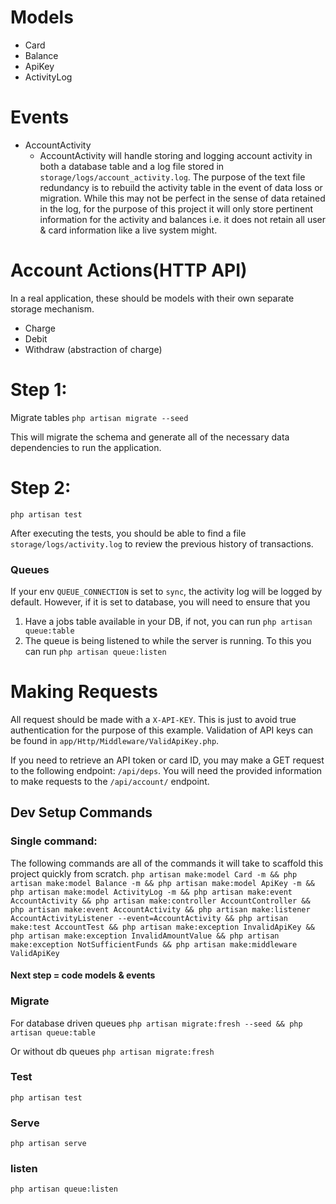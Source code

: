 # Models
 - Card
 - Balance
 - ApiKey
 - ActivityLog

# Events
- AccountActivity
    - AccountActivity will handle storing and logging account activity in both a database table and a log file stored in `storage/logs/account_activity.log`. The purpose of the text file redundancy is to rebuild the activity table in the event of data loss or migration. While this may not be perfect in the sense of data retained in the log, for the purpose of this project it will only store pertinent information for the activity and balances i.e. it does not retain all user & card information like a live system might.

# Account Actions(HTTP API)
In a real application, these should be models with their own separate storage mechanism. 
- Charge
- Debit
- Withdraw (abstraction of charge)

# Step 1:
Migrate tables
`php artisan migrate --seed`

This will migrate the schema and generate all of the necessary data dependencies to run the application.

# Step 2: 
`php artisan test`

After executing the tests, you should be able to find a file `storage/logs/activity.log` to review the previous history of transactions.

### Queues
If your env `QUEUE_CONNECTION` is set to `sync`, the activity log will be logged by default. However, if it is set to database, you will need to ensure that you 

1) Have a jobs table available in your DB, if not, you can run `php artisan queue:table` 
2) The queue is being listened to while the server is running. To this you can run `php artisan queue:listen`


# Making Requests
All request should be made with a `X-API-KEY`. This is just to avoid true authentication for the purpose of this example. Validation of API keys can be found in `app/Http/Middleware/ValidApiKey.php`.

If you need to retrieve an API token or card ID, you may make a GET request to the following endpoint:
`/api/deps`. You will need the provided information to make requests to the `/api/account/` endpoint.

## Dev Setup Commands


### Single command:
The following commands are all of the commands it will take to scaffold this project quickly from scratch.
`php artisan make:model Card -m && php artisan make:model Balance -m && php artisan make:model ApiKey -m && php artisan make:model ActivityLog -m && php artisan make:event AccountActivity && php artisan make:controller AccountController && php artisan make:event AccountActivity && php artisan make:listener AccountActivityListener --event=AccountActivity && php artisan make:test AccountTest && php artisan make:exception InvalidApiKey && php artisan make:exception InvalidAmountValue && php artisan make:exception NotSufficientFunds && php artisan make:middleware ValidApiKey`

#### Next step = code models & events

### Migrate
For database driven queues
`php artisan migrate:fresh --seed && php artisan queue:table`

Or without db queues
`php artisan migrate:fresh`


### Test 
`php artisan test`

### Serve
`php artisan serve`

### listen
`php artisan queue:listen`


